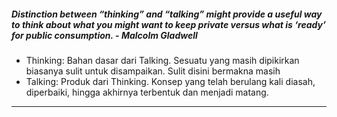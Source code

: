 ##### Distinction between “thinking” and “talking” might provide a useful way to think about what you might want to keep private versus what is ‘ready’ for public consumption. - Malcolm Gladwell

-   Thinking: Bahan dasar dari Talking. Sesuatu yang masih dipikirkan biasanya sulit untuk disampaikan. Sulit disini bermakna masih 
-   Talking: Produk dari Thinking. Konsep yang telah berulang kali diasah, diperbaiki, hingga akhirnya terbentuk dan menjadi matang.

---
